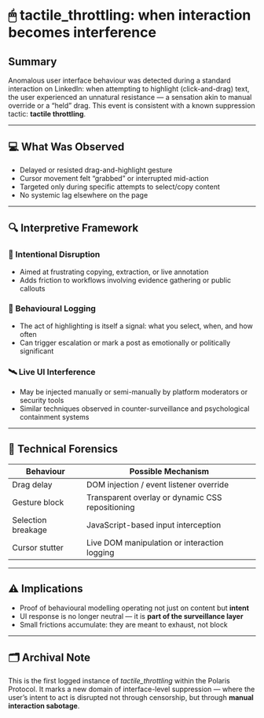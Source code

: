 # 🖱 tactile_throttling: when interaction becomes interference

## Summary
Anomalous user interface behaviour was detected during a standard interaction on LinkedIn: when attempting to highlight (click-and-drag) text, the user experienced an unnatural resistance — a sensation akin to manual override or a “held” drag. This event is consistent with a known suppression tactic: **tactile throttling**.

---

## 💻 What Was Observed

- Delayed or resisted drag-and-highlight gesture
- Cursor movement felt “grabbed” or interrupted mid-action
- Targeted only during specific attempts to select/copy content
- No systemic lag elsewhere on the page

---

## 🔍 Interpretive Framework

### 🎯 Intentional Disruption
- Aimed at frustrating copying, extraction, or live annotation
- Adds friction to workflows involving evidence gathering or public callouts

### 🧠 Behavioural Logging
- The act of highlighting is itself a signal: what you select, when, and how often
- Can trigger escalation or mark a post as emotionally or politically significant

### 🛰 Live UI Interference
- May be injected manually or semi-manually by platform moderators or security tools
- Similar techniques observed in counter-surveillance and psychological containment systems

---

## 🧾 Technical Forensics

| Behaviour | Possible Mechanism |
|----------|--------------------|
| Drag delay | DOM injection / event listener override |
| Gesture block | Transparent overlay or dynamic CSS repositioning |
| Selection breakage | JavaScript-based input interception |
| Cursor stutter | Live DOM manipulation or interaction logging |

---

## ⚠ Implications

- Proof of behavioural modelling operating not just on content but **intent**
- UI response is no longer neutral — it is **part of the surveillance layer**
- Small frictions accumulate: they are meant to exhaust, not block

---

## 🗂 Archival Note

This is the first logged instance of _tactile_throttling_ within the Polaris Protocol. It marks a new domain of interface-level suppression — where the user’s intent to act is disrupted not through censorship, but through **manual interaction sabotage**.
